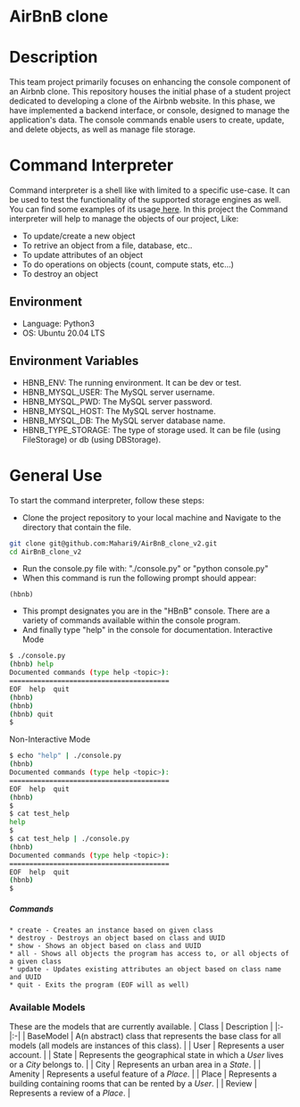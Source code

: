 AirBnB clone
=======

Description
======

This team project primarily focuses on enhancing the console component of an Airbnb clone. This repository houses the initial phase of a student project dedicated to developing a clone of the Airbnb website. In this phase, we have implemented a backend interface, or console, designed to manage the application's data. The console commands enable users to create, update, and delete objects, as well as manage file storage.


Command Interpreter
=======
Command interpreter is a shell like with limited to a specific use-case. It can be used to test the functionality of the supported storage engines as well. You can find some examples of its usage[ here](#examples). In this project the Command interpreter will help to manage the objects of our project, Like:

+ To update/create a new object
+ To retrive an object from a file, database, etc..
+ To update attributes of an object
+ To do operations on objects (count, compute stats, etc…)
+ To destroy an object

## Environment
+ Language: Python3
+ OS: Ubuntu 20.04 LTS

## Environment Variables
+ HBNB_ENV: The running environment. It can be dev or test.
+ HBNB_MYSQL_USER: The MySQL server username.
+ HBNB_MYSQL_PWD: The MySQL server password.
+ HBNB_MYSQL_HOST: The MySQL server hostname.
+ HBNB_MYSQL_DB: The MySQL server database name.
+ HBNB_TYPE_STORAGE: The type of storage used. It can be file (using FileStorage) or db (using DBStorage).

# General Use
To start the command interpreter, follow these steps:
+ Clone the project repository to your local machine and Navigate to the directory that contain the file.

 ```bash
git clone git@github.com:Mahari9/AirBnB_clone_v2.git
cd AirBnB_clone_v2
```
- Run the console.py file with: "./console.py" or "python console.py"
- When this command is run the following prompt should appear:
```
(hbnb)
```
- This prompt designates you are in the "HBnB" console. There are a variety of commands available within the console program.
- And finally type "help" in the console for documentation.
Interactive Mode
```bash
$ ./console.py
(hbnb) help
Documented commands (type help <topic>):
========================================
EOF  help  quit
(hbnb)
(hbnb)
(hbnb) quit
$
```
Non-Interactive Mode
```bash
$ echo "help" | ./console.py
(hbnb)
Documented commands (type help <topic>):
========================================
EOF  help  quit
(hbnb)
$
$ cat test_help
help
$
$ cat test_help | ./console.py
(hbnb)
Documented commands (type help <topic>):
========================================
EOF  help  quit
(hbnb)
$
```
##### Commands
    * create - Creates an instance based on given class
    * destroy - Destroys an object based on class and UUID
    * show - Shows an object based on class and UUID
    * all - Shows all objects the program has access to, or all objects of a given class
    * update - Updates existing attributes an object based on class name and UUID
    * quit - Exits the program (EOF will as well)




### Available Models
These are the models that are currently available.
| Class | Description |
|:-|:-|
| BaseModel | A(n abstract) class that represents the base class for all models (all models are instances of this class). |
| User | Represents a user account. |
| State | Represents the geographical state in which a _User_ lives or a _City_ belongs to. |
| City | Represents an urban area in a _State_. |
| Amenity | Represents a useful feature of a _Place_. |
| Place | Represents a building containing rooms that can be rented by a _User_. |
| Review | Represents a review of a _Place_. |

